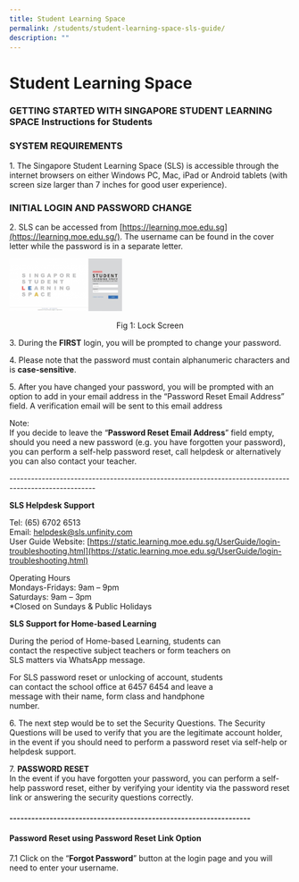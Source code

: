 ```yaml
---
title: Student Learning Space
permalink: /students/student-learning-space-sls-guide/
description: ""
---
```

# **Student Learning Space**

### GETTING STARTED WITH SINGAPORE STUDENT LEARNING SPACE Instructions for Students

### SYSTEM REQUIREMENTS

1\. The Singapore Student Learning Space (SLS) is accessible through the internet browsers on either Windows PC, Mac, iPad or Android tablets (with screen size larger than 7 inches for good user experience).

### INITIAL LOGIN AND PASSWORD CHANGE

2\. SLS can be accessed from [https://learning.moe.edu.sg](https://learning.moe.edu.sg/). The username can be found in the cover letter while the password is in a separate letter.


<img src="/images/login-300x140-1.png" 
     style="width:40%">
<center>Fig 1: Lock Screen</center>





3\. During the **FIRST** login, you will be prompted to change your password.

4\. Please note that the password must contain alphanumeric characters and is **case-sensitive**.

5\. After you have changed your password, you will be prompted with an option to add in your email address in the “Password Reset Email Address” field. A verification email will be sent to this email address

Note:  
If you decide to leave the “**Password Reset Email Address**” field empty, should you need a new password (e.g. you have forgotten your password), you can perform a self-help password reset, call helpdesk or alternatively you can also contact your teacher.


\------------------------------------------------------------------------------------------------------

**SLS Helpdesk Support**

Tel: (65) 6702 6513  
Email: [helpdesk@sls.unfinity.com](mailto:helpdesk@sls.unfinity.com)  
User Guide Website: [https://static.learning.moe.edu.sg/UserGuide/login-troubleshooting.html](https://static.learning.moe.edu.sg/UserGuide/login-troubleshooting.html)

Operating Hours  
Mondays-Fridays: 9am – 9pm  
Saturdays: 9am – 3pm  
\*Closed on Sundays & Public Holidays

**SLS Support for Home-based Learning**

During the period of Home-based Learning, students can  
contact the respective subject teachers or form teachers on  
SLS matters via WhatsApp message.

For SLS password reset or unlocking of account, students  
can contact the school office at 6457 6454 and leave a  
message with their name, form class and handphone  
number.

6\. The next step would be to set the Security Questions. The Security Questions will be used to verify that you are the legitimate account holder, in the event if you should need to perform a password reset via self-help or helpdesk support.

7. **PASSWORD RESET**  
In the event if you have forgotten your password, you can perform a self-help password reset, either by verifying your identity via the password reset link or answering the security questions correctly.

#### \------------------------------------------------------------------

#### Password Reset using Password Reset Link Option

7.1 Click on the “**Forgot Password**” button at the login page and you will need to enter your username.